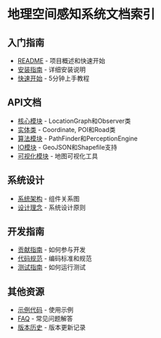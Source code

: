 # 地理空间感知系统文档索引

## 入门指南
- [README](../README.md) - 项目概述和快速开始
- [安装指南](./installation.md) - 详细安装说明
- [快速开始](./quickstart.md) - 5分钟上手教程

## API文档
- [核心模块](./api/core.md) - LocationGraph和Observer类
- [实体类](./api/entities.md) - Coordinate, POI和Road类
- [算法模块](./api/algorithms.md) - PathFinder和PerceptionEngine
- [IO模块](./api/io.md) - GeoJSON和Shapefile支持
- [可视化模块](./api/visualization.md) - 地图可视化工具

## 系统设计
- [系统架构](./images/system_architecture.md) - 组件关系图
- [设计理念](./design.md) - 系统设计原则

## 开发指南
- [贡献指南](./contributing.md) - 如何参与开发
- [代码规范](./styleguide.md) - 编码标准和规范
- [测试指南](./testing.md) - 如何运行测试

## 其他资源
- [示例代码](../examples/) - 使用示例
- [FAQ](./faq.md) - 常见问题解答
- [版本历史](./changelog.md) - 版本更新记录